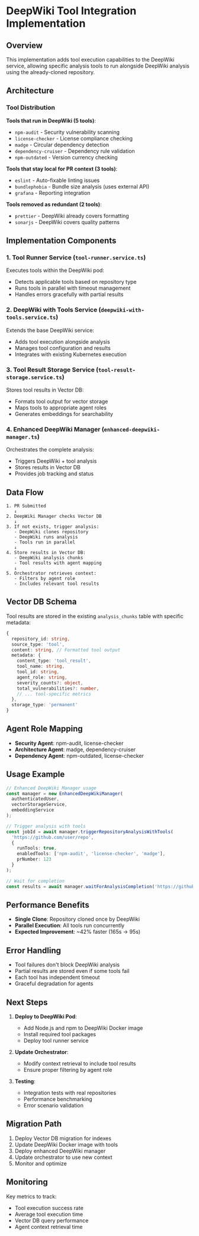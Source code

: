 # DeepWiki Tool Integration Implementation

## Overview

This implementation adds tool execution capabilities to the DeepWiki service, allowing specific analysis tools to run alongside DeepWiki analysis using the already-cloned repository.

## Architecture

### Tool Distribution

**Tools that run in DeepWiki (5 tools)**:
- `npm-audit` - Security vulnerability scanning
- `license-checker` - License compliance checking  
- `madge` - Circular dependency detection
- `dependency-cruiser` - Dependency rule validation
- `npm-outdated` - Version currency checking

**Tools that stay local for PR context (3 tools)**:
- `eslint` - Auto-fixable linting issues
- `bundlephobia` - Bundle size analysis (uses external API)
- `grafana` - Reporting integration

**Tools removed as redundant (2 tools)**:
- `prettier` - DeepWiki already covers formatting
- `sonarjs` - DeepWiki covers quality patterns

## Implementation Components

### 1. Tool Runner Service (`tool-runner.service.ts`)
Executes tools within the DeepWiki pod:
- Detects applicable tools based on repository type
- Runs tools in parallel with timeout management
- Handles errors gracefully with partial results

### 2. DeepWiki with Tools Service (`deepwiki-with-tools.service.ts`)
Extends the base DeepWiki service:
- Adds tool execution alongside analysis
- Manages tool configuration and results
- Integrates with existing Kubernetes execution

### 3. Tool Result Storage Service (`tool-result-storage.service.ts`)
Stores tool results in Vector DB:
- Formats tool output for vector storage
- Maps tools to appropriate agent roles
- Generates embeddings for searchability

### 4. Enhanced DeepWiki Manager (`enhanced-deepwiki-manager.ts`)
Orchestrates the complete analysis:
- Triggers DeepWiki + tool analysis
- Stores results in Vector DB
- Provides job tracking and status

## Data Flow

```
1. PR Submitted
   ↓
2. DeepWiki Manager checks Vector DB
   ↓
3. If not exists, trigger analysis:
   - DeepWiki clones repository
   - DeepWiki runs analysis
   - Tools run in parallel
   ↓
4. Store results in Vector DB:
   - DeepWiki analysis chunks
   - Tool results with agent mapping
   ↓
5. Orchestrator retrieves context:
   - Filters by agent role
   - Includes relevant tool results
```

## Vector DB Schema

Tool results are stored in the existing `analysis_chunks` table with specific metadata:

```typescript
{
  repository_id: string,
  source_type: 'tool',
  content: string, // Formatted tool output
  metadata: {
    content_type: 'tool_result',
    tool_name: string,
    tool_id: string,
    agent_role: string,
    severity_counts?: object,
    total_vulnerabilities?: number,
    // ... tool-specific metrics
  },
  storage_type: 'permanent'
}
```

## Agent Role Mapping

- **Security Agent**: npm-audit, license-checker
- **Architecture Agent**: madge, dependency-cruiser  
- **Dependency Agent**: npm-outdated, license-checker

## Usage Example

```typescript
// Enhanced DeepWiki Manager usage
const manager = new EnhancedDeepWikiManager(
  authenticatedUser,
  vectorStorageService,
  embeddingService
);

// Trigger analysis with tools
const jobId = await manager.triggerRepositoryAnalysisWithTools(
  'https://github.com/user/repo',
  {
    runTools: true,
    enabledTools: ['npm-audit', 'license-checker', 'madge'],
    prNumber: 123
  }
);

// Wait for completion
const results = await manager.waitForAnalysisCompletion('https://github.com/user/repo');
```

## Performance Benefits

- **Single Clone**: Repository cloned once by DeepWiki
- **Parallel Execution**: All tools run concurrently
- **Expected Improvement**: ~42% faster (165s → 95s)

## Error Handling

- Tool failures don't block DeepWiki analysis
- Partial results are stored even if some tools fail
- Each tool has independent timeout
- Graceful degradation for agents

## Next Steps

1. **Deploy to DeepWiki Pod**:
   - Add Node.js and npm to DeepWiki Docker image
   - Install required tool packages
   - Deploy tool runner service

2. **Update Orchestrator**:
   - Modify context retrieval to include tool results
   - Ensure proper filtering by agent role

3. **Testing**:
   - Integration tests with real repositories
   - Performance benchmarking
   - Error scenario validation

## Migration Path

1. Deploy Vector DB migration for indexes
2. Update DeepWiki Docker image with tools
3. Deploy enhanced DeepWiki manager
4. Update orchestrator to use new context
5. Monitor and optimize

## Monitoring

Key metrics to track:
- Tool execution success rate
- Average tool execution time
- Vector DB query performance
- Agent context retrieval time
